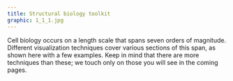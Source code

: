 ```yaml
---
title: Structural biology toolkit
graphic: 1_1_1.jpg
---
```

Cell biology occurs on a length scale that spans seven orders of magnitude. Different visualization techniques cover various sections of this span, as shown here with a few examples. Keep in mind that there are more techniques than these; we touch only on those you will see in the coming pages.

